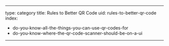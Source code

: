 
---
type: category
title: Rules to Better QR Code
uid: rules-to-better-qr-code
index:
 - do-you-know-all-the-things-you-can-use-qr-codes-for
 - do-you-know-where-the-qr-code-scanner-should-be-on-a-ui
---



